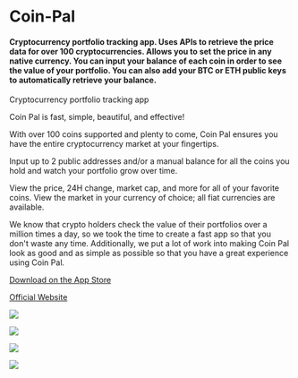 # Coin-Pal

#### Cryptocurrency portfolio tracking app. Uses APIs to retrieve the price data for over 100 cryptocurrencies. Allows you to set the price in any native currency. You can input your balance of each coin in order to see the value of your portfolio. You can also add your BTC or ETH public keys to automatically retrieve your balance.

Cryptocurrency portfolio tracking app

Coin Pal is fast, simple, beautiful, and effective!


With over 100 coins supported and plenty to come, Coin Pal ensures you have the entire cryptocurrency market at your fingertips.


Input up to 2 public addresses and/or a manual balance for all the coins you hold and watch your portfolio grow over time.


View the price, 24H change, market cap, and more for all of your favorite coins. View the market in your currency of choice; all fiat currencies are available.


We know that crypto holders check the value of their portfolios over a million times a day, so we took the time to create a fast app so that you don't waste any time. Additionally, we put a lot of work into making Coin Pal look as good and as simple as possible so that you have a great experience using Coin Pal.


<a href="https://apps.apple.com/ca/app/coin-pal-1-crypto-tracker/id1517180079">Download on the App Store</a>

<a href="https://www.coin-pal.me/">Official Website</a>


![](https://user-images.githubusercontent.com/45887777/90202413-ad02a800-ddab-11ea-9f86-d5b96d358c80.png)

![](https://user-images.githubusercontent.com/45887777/90202414-ad9b3e80-ddab-11ea-91b0-4cb2b60b4935.png)

![](https://user-images.githubusercontent.com/45887777/90202415-ad9b3e80-ddab-11ea-882b-cdcf94680344.png)

![](https://user-images.githubusercontent.com/45887777/90202416-ad9b3e80-ddab-11ea-954f-1f3c6bfa6df4.png)







